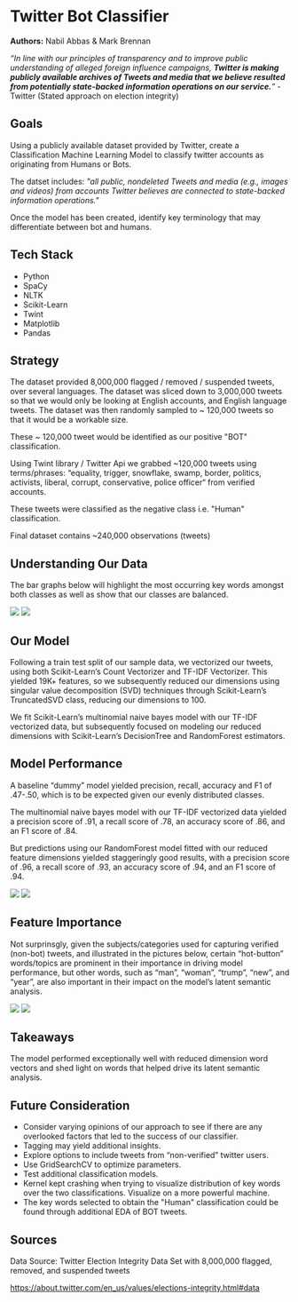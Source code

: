 # Twitter Bot Classifier

**Authors:** Nabil Abbas & Mark Brennan

*“In line with our principles of transparency and to improve public understanding of alleged foreign influence campaigns, **Twitter is making publicly available archives of Tweets and media that we believe resulted from potentially state-backed information operations on our service.**”*   - Twitter (Stated approach on election integrity)

## Goals

Using a publicly available dataset provided by Twitter, create a Classification Machine Learning Model to classify twitter accounts as originating from Humans or Bots.  

The datset includes: *"all public, nondeleted Tweets and media (e.g., images and videos) from accounts Twitter believes are connected to state-backed information operations."*

Once the model has been created, identify key terminology that may differentiate between bot and humans.

## Tech Stack
- Python
- SpaCy
- NLTK
- Scikit-Learn
- Twint
- Matplotlib
- Pandas


## Strategy

The dataset provided 8,000,000 flagged / removed / suspended tweets, over several languages.  The dataset was sliced down to 3,000,000 tweets so that we would only be looking at English accounts, and English language tweets.  The dataset was then randomly sampled to ~ 120,000 tweets so that it would be a workable size.

These ~ 120,000 tweet would be identified as our positive "BOT" classification.

Using Twint library / Twitter Api we grabbed ~120,000 tweets using  terms/phrases: “equality, trigger, snowflake, swamp, border, politics, activists, liberal, corrupt, conservative, police officer“ from verified accounts.

These tweets were classified as the negative class i.e. "Human" classification.

Final dataset contains ~240,000 observations (tweets)

## Understanding Our Data

The bar graphs below will highlight the most occurring key words amongst both classes as well as show that our classes are balanced.

![](/plots/tweeted_word_counts.png)
![](/plots/class_count.png) 

## Our Model
Following a train test split of our sample data, we vectorized our tweets, using both Scikit-Learn’s Count Vectorizer and TF-IDF Vectorizer.  This yielded 19K+ features, so we subsequently reduced our dimensions using singular value decomposition (SVD) techniques through Scikit-Learn’s TruncatedSVD class, reducing our dimensions to 100.

We fit Scikit-Learn’s  multinomial naive bayes model with our TF-IDF vectorized data, but subsequently focused on modeling our reduced dimensions with Scikit-Learn’s DecisionTree and RandomForest estimators.
## Model Performance
A baseline “dummy” model yielded precision, recall, accuracy and F1 of .47-.50, which is to be expected given our evenly distributed classes.

The multinomial naive bayes model with our TF-IDF vectorized data yielded a precision score of .91, a recall score of .78, an accuracy score of .86, and an F1 score of .84.

But predictions using our RandomForest model fitted with our reduced feature dimensions yielded staggeringly good results, with a precision score of .96, a recall score of .93, an accuracy score of .94, and an F1 score of .94.

![](/plots/RF_Confusion.png)
![](/plots/ROC_RF.png)

## Feature Importance
Not surprinsgly, given the subjects/categories used for capturing verified (non-bot) tweets, and illustrated in the pictures below, certain “hot-button” words/topics are prominent in their importance in driving model performance, but other words, such as “man”, “woman”, “trump”, “new”, and “year”, are also important in their impact on the model’s latent semantic analysis.

![](/plots/svd_features.png)
![](/plots/tf_idf_feature_counts.png)


## Takeaways
The model performed exceptionally well with reduced dimension word vectors and shed light on words that helped drive its latent semantic analysis.
## Future Consideration
- Consider varying opinions of our approach to see if there are any overlooked factors that led to the success of our classifier.
- Tagging may yield additional insights.
- Explore options to include tweets from “non-verified” twitter users.
- Use GridSearchCV to optimize parameters.
- Test additional classification models.
- Kernel kept crashing when trying to visualize distribution of key words over the two classifications. Visualize on a more powerful machine.
- The key words selected to obtain the "Human" classification could be found through additional EDA of BOT tweets.

## Sources
Data Source: Twitter Election Integrity Data Set with 8,000,000 flagged, removed, and suspended tweets

https://about.twitter.com/en_us/values/elections-integrity.html#data
